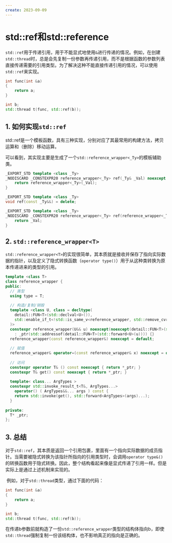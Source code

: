 ```yaml
---
create: 2023-09-09
---
```

# std::ref和std::reference

​	`std::ref`用于传递引用，用于不能显式地使用`&`进行传递的情况。例如，在创建`std::thread`时，总是会先复制一份参数再传递引用，而不是根据函数的参数列表直接传递需要的引用类型。为了解决这种不能直接传递引用的情况，可以使用`std::ref`来实现。

```C++
int func(int &a)
{
    return a;
}

int b;
std::thread t(func, std::ref(b));
```

## 1. 如何实现`std::ref`

​	std::ref是一个模板函数，具有三种实现，分别对应了其最常用的构建方法，拷贝运算和（删除）移动运算。

​	可以看到，其实现主要是生成了一个`std::reference_wrapper<_Ty>`的模板辅助类。

```C++
_EXPORT_STD template <class _Ty>
_NODISCARD _CONSTEXPR20 reference_wrapper<_Ty> ref(_Ty& _Val) noexcept {
    return reference_wrapper<_Ty>(_Val);
}

_EXPORT_STD template <class _Ty>
void ref(const _Ty&&) = delete;

_EXPORT_STD template <class _Ty>
_NODISCARD _CONSTEXPR20 reference_wrapper<_Ty> ref(reference_wrapper<_Ty> _Val) noexcept {
    return _Val;
}
```

## 2. `std::reference_wrapper<T>`

​	`std::reference_wrapper<T>`的实现很简单，其本质就是接收并保存了指向实际数据的指针，以及定义了隐式转换函数（`operator type()`）用于从这种类转换为原本传递进来的类型的引用。

```C++
template <class T>
class reference_wrapper {
public:
  // 类型
  using type = T;
 
  // 构造/复制/销毁
  template <class U, class = decltype(
    detail::FUN<T>(std::declval<U>()),
    std::enable_if_t<!std::is_same_v<reference_wrapper, std::remove_cvref_t<U>>>()
  )>
  constexpr reference_wrapper(U&& u) noexcept(noexcept(detail::FUN<T>(std::forward<U>(u))))
    : _ptr(std::addressof(detail::FUN<T>(std::forward<U>(u)))) {}
  reference_wrapper(const reference_wrapper&) noexcept = default;
 
  // 赋值
  reference_wrapper& operator=(const reference_wrapper& x) noexcept = default;
 
  // 访问
  constexpr operator T& () const noexcept { return *_ptr; }
  constexpr T& get() const noexcept { return *_ptr; }
 
  template< class... ArgTypes >
  constexpr std::invoke_result_t<T&, ArgTypes...>
    operator() ( ArgTypes&&... args ) const {
    return std::invoke(get(), std::forward<ArgTypes>(args)...);
  }
 
private:
  T* _ptr;
};
```

## 3. 总结

​	对于`std::ref`，其本质是返回一个引用包裹，里面有一个指向实际数据的成员指针。当需要被隐式转换为该指针所指向的引用类型时，会调用`operator type&()`的转换函数用于隐式转换。因此，整个结构看起来像是显式传递了引用一样。但是实际上是通过上述机制来实现的。

​	例如，对于`std::thread`类型，通过下面的代码：

```C++
int func(int &a)
{
    return a;
}

int b;
std::thread t(func, std::ref(b));
```

​	在传递b参数前就构造了一份`std::reference_wrapper`类型的结构体指向b，即使`std::thread`强制复制一份该结构体，也不影响真正的指向是正确的。